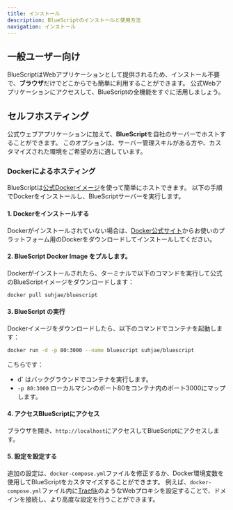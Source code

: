 ```yaml
---
title: インストール
description: BlueScriptのインストールと使用方法
navigation: インストール
---
```


## 一般ユーザー向け

BlueScriptはWebアプリケーションとして提供されるため、インストール不要で、**ブラウザ**だけでどこからでも簡単に利用することができます。 公式Webアプリケーションにアクセスして、BlueScriptの全機能をすぐに活用しましょう。

## セルフホスティング

公式ウェブアプリケーションに加えて、**BlueScript**を自社のサーバーでホストすることができます。 このオプションは、サーバー管理スキルがある方や、カスタマイズされた環境をご希望の方に適しています。

### Dockerによるホスティング

BlueScriptは[公式Dockerイメージ](https://hub.docker.com/r/suhjae/bluescript)を使って簡単にホストできます。 以下の手順でDockerをインストールし、BlueScriptサーバーを実行します。

#### **1. Docker**をインストールする

Dockerがインストールされていない場合は、[Docker公式サイト](https://www.docker.com/)からお使いのプラットフォーム用のDockerをダウンロードしてインストールしてください。

#### **2. BlueScript Docker Image** をプルします。

Dockerがインストールされたら、ターミナルで以下のコマンドを実行して公式のBlueScriptイメージをダウンロードします：

```bash
docker pull suhjae/bluescript
```

#### **3. BlueScript** の実行

Dockerイメージをダウンロードしたら、以下のコマンドでコンテナを起動します：

```bash
docker run -d -p 80:3000 --name bluescript suhjae/bluescript
```

こちらです：

- d\` はバックグラウンドでコンテナを実行します。
- `-p 80:3000` ローカルマシンのポート80をコンテナ内のポート3000にマップします。

#### **4. アクセスBlueScript**にアクセス

ブラウザを開き、`http://localhost`にアクセスしてBlueScriptにアクセスします。

#### **5. 設定**を設定する

追加の設定は、`docker-compose.yml`ファイルを修正するか、Docker環境変数を使用してBlueScriptをカスタマイズすることができます。 例えば、`docker-compose.yml`ファイル内に[Traefik](https://traefik.io/traefik/)のようなWebプロキシを設定することで、ドメインを接続し、より高度な設定を行うことができます。
